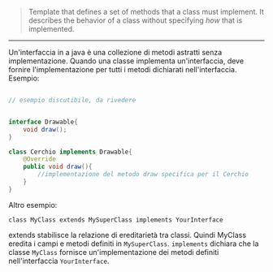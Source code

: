 > Template that defines a set of methods that a class must implement. It describes the behavior of a class without specifying *how* that is implemented. 

---

Un'interfaccia in a java è una collezione di metodi astratti senza implementazione. Quando una classe implementa un'interfaccia, deve fornire l'implementazione per tutti i metodi dichiarati nell'interfaccia. Esempio: 

```java

// esempio discutibile, da rivedere


interface Drawable{
	void draw();
}

class Cerchio implements Drawable{
	@Override
	public void draw(){
		//implementazione del metodo draw specifica per il Cerchio
	}
}
```

Altro esempio: 

`class MyClass extends MySuperClass implements YourInterface`

extends stabilisce la relazione di ereditarietà tra classi. Quindi MyClass eredita i campi e metodi definiti in `MySuperClass`. 
`implements` dichiara che la classe `MyClass` fornisce un'implementazione dei metodi definiti nell'interfaccia `YourInterface`.  